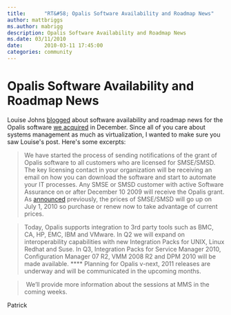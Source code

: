 ```yaml
---
title:      "RT&#58; Opalis Software Availability and Roadmap News"
author: mattbriggs
ms.author: mabrigg
description: Opalis Software Availability and Roadmap News
ms.date: 03/11/2010
date:       2010-03-11 17:45:00
categories: community
---
```

# Opalis Software Availability and Roadmap News

Louise Johns [blogged](https://blogs.technet.com/systemcenter/archive/2010/03/03/opalis-software-availability-and-roadmap-news.aspx "System Center blog") about software availability and roadmap news for the Opalis software [we acquired](https://blogs.technet.com/virtualization/archive/2009/12/11/microsoft-acquires-opalis-software.aspx "my blog post from December") in December. Since all of you care about systems management as much as virtualization, I wanted to make sure you saw Louise's post. Here's some excerpts:

> We have started the process of sending notifications of the grant of Opalis software to all customers who are licensed for SMSE/SMSD. The key licensing contact in your organization will be receiving an email on how you can download the software and start to automate your IT processes. Any SMSE or SMSD customer with active Software Assurance on or after December 10 2009 will receive the Opalis grant. As [announced](https://blogs.technet.com/systemcenter/archive/2010/01/08/server-management-suites-new-capabilities-and-price-change.aspx) previously, the prices of SMSE/SMSD will go up on July 1, 2010 so purchase or renew now to take advantage of current prices. 

> Today, Opalis supports integration to 3rd party tools such as BMC, CA, HP, EMC, IBM and VMware. In Q2 we will expand on interoperability capabilities with new Integration Packs for UNIX, Linux Redhat and Suse. In Q3, Integration Packs for Service Manager 2010, Configuration Manager 07 R2, VMM 2008 R2 and DPM 2010 will be made available. **** Planning for Opalis v-next, 2011 releases are underway and will be communicated in the upcoming months.

>  We’ll provide more information about the sessions at MMS in the coming weeks.

Patrick
